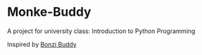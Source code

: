 # Monke-Buddy
A project for university class: Introduction to Python Programming

Inspired by <a href="https://bonzi.link/">Bonzi Buddy</a>
